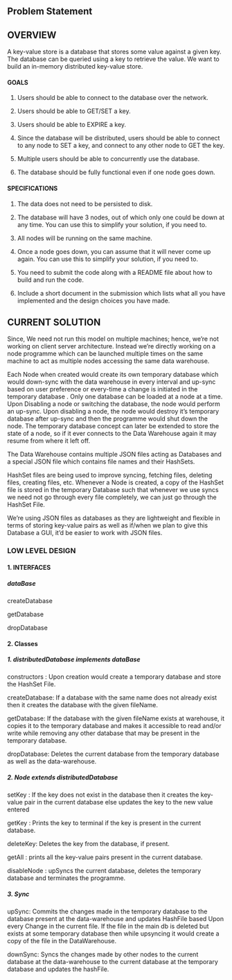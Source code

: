 <H2>Problem Statement</H2>
<H2>OVERVIEW</H4>

A key-value store is a database that stores some value against a given key. The database can be queried using a key to retrieve the value. We want to build an in-memory distributed key-value store.

 

<H4>GOALS</H3> 

1. Users should be able to connect to the database over the network.

2. Users should be able to GET/SET a key. 

3. Users should be able to EXPIRE a key. 

4. Since the database will be distributed, users should be able to connect to any node to SET a key, and connect to any other node to GET the key. 

5. Multiple users should be able to concurrently use the database. 

6. The database should be fully functional even if one node goes down. 

 

<H4>SPECIFICATIONS</H4>

1. The data does not need to be persisted to disk. 

2. The database will have 3 nodes, out of which only one could be down at any time. You can use this to simplify your solution, if you need to. 

3. All nodes will be running on the same machine. 

4. Once a node goes down, you can assume that it will never come up again. You can use this to simplify your solution, if you need to. 

5. You need to submit the code along with a README file about how to build and run the code. 

6. Include a short document in the submission which lists what all you have implemented and the design choices you have made.

 

<H2>CURRENT SOLUTION</H2>

Since, We need not run this model on multiple machines; hence, we’re not working on client server architecture. Instead we’re directly working on a node programme which can be launched multiple times on the same machine to act as multiple nodes accessing the same data warehouse.

Each Node when created would create its own temporary database which would down-sync with the data warehouse in every interval and up-sync based on user preference or every-time a change is initiated in the temporary database . Only one database can be loaded at a node at a time. Upon Disabling a node or switching the database, the node would perform an up-sync. Upon disabling a node, the node would destroy it’s temporary database after up-sync and then the programme would shut down the node. The temporary database concept can later be extended to store the state of a node, so if it ever connects to the Data Warehouse again it may resume from where it left off. 

The Data Warehouse contains multiple JSON files acting as Databases and a special JSON file which contains file names and their HashSets. 

HashSet files are being used to improve syncing, fetching files, deleting files, creating files, etc. Whenever a Node is created, a copy of the HashSet file is stored in the temporary Database such that whenever we use syncs we need not go through every file completely, we can just go through the HashSet File.

We’re using JSON files as databases as they are lightweight and flexible in terms of storing key-value pairs as well as if/when we plan to give this Database a GUI, it’d be easier to work with JSON files.

 

<H3>LOW LEVEL DESIGN</H3>
 

<H4> 1. INTERFACES</H4> 

 <H5>dataBase</H5>

  createDatabase

  getDatabase

  dropDatabase

<H4>2. Classes</H4> 

<H5>1. distributedDatabase implements dataBase</H5>

<p>
  constructors : Upon creation would create a temporary database and store the HashSet File.

  createDatabase: If a database with the same name does not already exist then it creates the database with the given fileName.

  getDatabase: If the database with the given fileName exists at warehouse, it copies it to the temporary database and makes it accessible to read and/or write while removing any other database that may be present in the temporary database.

  dropDatabase: Deletes the current database from the temporary database as well as the data-warehouse. 
</p>

<H5>2. Node extends distributedDatabase</H5> 

<p>
  setKey : If the key does not exist in the database then it creates the key-value pair in the current database else updates the key to the new value entered

  getKey : Prints the key to terminal if the key is present in the current database. 

  deleteKey: Deletes the key from the database, if present. 

  getAll : prints all the key-value pairs present in the current database.

  disableNode : upSyncs the current database, deletes the temporary database and terminates the programme. 
  
</p>

<H5>3. Sync</H5> 

<p>

  upSync: Commits the changes made in the temporary database to the database present at the data-warehouse and updates HashFile based Upon every Change in the current file. If the file in the main db is deleted but exists at some temporary database then while upsyncing it would create a copy of the file in the DataWarehouse.

  downSync: Syncs the changes made by other nodes to the current database at the data-warehouse to the current database at the temporary database and updates the hashFile.
</p>
